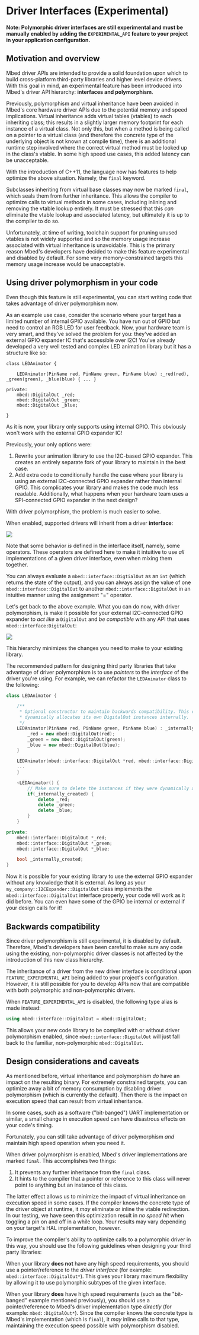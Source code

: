# Driver Interfaces (Experimental)

**Note: Polymorphic driver interfaces are still experimental and must be manually enabled by adding the `EXPERIMENTAL_API` feature to your project in your application configuration.**

## Motivation and overview

Mbed driver APIs are intended to provide a solid foundation upon which to build cross-platform third-party libraries and higher level device drivers. With this goal in mind, an experimental feature has been introduced into Mbed's driver API hierarchy: **interfaces and polymorphism**.

Previously, polymorphism and virtual inheritance have been avoided in Mbed's core hardware driver APIs due to the potential memory and speed implications. Virtual inheritance adds virtual tables (vtables) to each inheriting class; this results in a slightly larger memory footprint for each instance of a virtual class. Not only this, but when a method is being called on a pointer to a virtual class (and therefore the concrete type of the underlying object is not known at compile time), there is an additional runtime step involved where the correct virtual method must be looked up in the class's vtable. In some high speed use cases, this added latency can be unacceptable.

With the introduction of C++11, the language now has features to help optimize the above situation. Namely, the `final` keyword.

Subclasses inheriting from virtual base classes may now be marked `final`, which seals them from further inheritance. This allows the compiler to optimize calls to virtual methods in some cases, including inlining and removing the vtable lookup entirely. It must be stressed that this _can_ eliminate the vtable lookup and associated latency, but ultimately it is up to the compiler to do so.

Unfortunately, at time of writing, toolchain support for pruning unused vtables is not widely supported and so the memory usage increase associated with virtual inheritance is unavoidable. This is the primary reason Mbed's developers have decided to make this feature experimental and disabled by default. For some very memory-constrained targets this memory usage increase would be unacceptable.

## Using driver polymorphism in your code

Even though this feature is still experimental, you can start writing code that takes advantage of driver polymorphism now.

As an example use case, consider the scenario where your target has a limited number of internal GPIO available. You have run out of GPIO but need to control an RGB LED for user feedback. Now, your hardware team is very smart, and they've solved the problem for you: they've added an external GPIO expander IC that's accessible over I2C! You've already developed a very well tested and complex LED animation library but it has a structure like so:

```
class LEDAnimator {

    LEDAnimator(PinName red, PinName green, PinName blue) :_red(red), _green(green), _blue(blue) { ... }

private:
    mbed::DigitalOut _red;
    mbed::DigitalOut _green;
    mbed::DigitalOut _blue;

}
```

As it is now, your library only supports using internal GPIO. This obviously won't work with the external GPIO expander IC!

Previously, your only options were:

1. Rewrite your animation library to use the I2C-based GPIO expander. This creates an entirely separate fork of your library to maintain in the best case.
2. Add extra code to conditionally handle the case where your library is using an external I2C-connected GPIO expander rather than internal GPIO. This complicates your library and makes the code much less readable. Additionally, what happens when your hardware team uses a SPI-connected GPIO expander in the next design?

With driver polymorphism, the problem is much easier to solve.

When enabled, supported drivers will inherit from a driver **interface**:

<span class="images">![](../../images/driver_interface_diagram.png)

Note that some behavior _is_ defined in the interface itself, namely, some operators. These operators are defined here to make it intuitive to use _all_ implementations of a given driver interface, even when mixing them together.

You can always evaluate a `mbed::interface::DigtialOut` as an `int` (which returns the state of the output), and you can always assign the value of one `mbed::interface::DigitalOut` to another `mbed::interface::DigitalOut` in an intuitive manner using the assignment "=" operator.

Let's get back to the above example. What you can do now, with driver polymorphism, is make it possible for your external I2C-connected GPIO expander to _act like_ a `DigitalOut` and _be compatible_ with any API that uses `mbed::interface:DigitalOut`:

<span class="images">![](../../images/driver_polymorphism_example.png)

This hierarchy minimizes the changes you need to make to your existing library.

The recommended pattern for designing third party libraries that take advantage of driver polymorphism is to use _pointers_ to the _interface_ of the driver you're using. For example, we can refactor the `LEDAnimator` class to the following:

```c++
class LEDAnimator {

    /**
     * Optional constructor to maintain backwards compatibility. This constructor
     * dynamically allocates its own DigitalOut instances internally.
     */
    LEDAnimator(PinName red, PinName green, PinName blue) : _internally_created(true) {
        _red = new mbed::DigitalOut(red);
        _green = new mbed::DigitalOut(green);
        _blue = new mbed::DigitalOut(blue);
    }

    LEDAnimator(mbed::interface::DigitalOut *red, mbed::interface::DigitalOut *green, mbed::interface::DigitalOut *blue) : _red(red), _green(green), _blue(blue), _internally_created(false) {
    ...
    }

    ~LEDAnimator() {
        // Make sure to delete the instances if they were dynamically allocated!
        if(_internally_created) {
            delete _red;
            delete _green;
            delete _blue;
        }
    }

private:
    mbed::interface::DigitalOut *_red;
    mbed::interface::DigitalOut *_green;
    mbed::interface::DigitalOut *_blue;

    bool _internally_created;
}
```

Now it is possible for your existing library to use the external GPIO expander without any knowledge that it is external. As long as your `my_company::I2CExpander::DigitalOut` class implements the `mbed::interface::DigitalOut` interface properly, your code will work as it did before. You can even have some of the GPIO be internal or external if your design calls for it!

## Backwards compatibility

Since driver polymorphism is still experimental, it is disabled by default. Therefore, Mbed's developers have been careful to make sure any code using the existing, non-polymorphic driver classes is not affected by the introduction of this new class hierarchy.

The inheritance of a driver from the new driver interface is conditional upon `FEATURE_EXPERIMENTAL_API` being added to your project's configuration. However, it is still possible for you to develop APIs now that are compatible with both polymorphic and non-polymorphic drivers.

When `FEATURE_EXPERIMENTAL_API` is disabled, the following type alias is made instead:

```c++
using mbed::interface::DigitalOut = mbed::DigitalOut;
```

This allows your new code library to be compiled with or without driver polymorphism enabled, since `mbed::interface::DigitalOut` will just fall back to the familiar, non-polymorphic `mbed::DigitalOut`.

## Design considerations and caveats

As mentioned before, virtual inheritance and polymorphism _do_ have an impact on the resulting binary. For extremely constrained targets, you can optimize away a bit of memory consumption by disabling driver polymorphism (which is currently the default). Then there is the impact on execution speed that can result from virtual inheritance.

In some cases, such as a software ("bit-banged") UART implementation or similar, a small change in execution speed can have disastrous effects on your code's timing.

Fortunately, you can still take advantage of driver polymorphism _and_ maintain high speed operation when you need it.

When driver polymorphism is enabled, Mbed's driver implementations are marked `final`. This accomplishes two things:

1. It prevents any further inheritance from the `final` class.
2. It hints to the compiler that a pointer or reference to this class will never point to anything but an instance of this class.

The latter effect allows us to minimize the impact of virtual inheritance on execution speed in some cases. If the compiler knows the concrete type of the driver object at runtime, it _may_ eliminate or inline the vtable redirection. In our testing, we have seen this optimization result in _no speed hit_ when toggling a pin on and off in a while loop. Your results may vary depending on your target's HAL implementation, however.

To improve the compiler's ability to optimize calls to a polymorphic driver in this way, you should use the following guidelines when designing your third party libraries:

When your library **does not** have any high speed requirements, you should use a pointer/reference to the _driver interface_ (for example: `mbed::interface::DigitalOut*`). This gives your library maximum flexibility by allowing it to use polymorphic subtypes of the given interface.

When your library **does** have high speed requirements (such as the "bit-banged" example mentioned previously), you should use a pointer/reference to Mbed's driver implementation type _directly_ (for example: `mbed::DigitalOut*`). Since the compiler knows the concrete type is Mbed's implementation (which is `final`), it _may_ inline calls to that type, maintaining the execution speed possible with polymorphism disabled.

